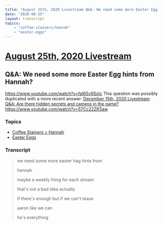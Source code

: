 ```yaml
---
title: "August 25th, 2020 Livestream Q&A: We need some more Easter Egg hints from Hannah?"
date: "2020-08-25"
layout: transcript
topics:
    - "coffee-stainers/hannah"
    - "easter-eggs"
---
```

# [August 25th, 2020 Livestream](../2020-08-25.md)
## Q&A: We need some more Easter Egg hints from Hannah?
https://www.youtube.com/watch?v=faI65v9Solc
This question was possibly duplicated with a more recent answer: [December 15th, 2020 Livestream Q&A: Are there hidden secrets and cameos in the game?](./yt-57Cc22ZK5aw.md) https://www.youtube.com/watch?v=57Cc22ZK5aw


### Topics
* [Coffee Stainers > Hannah](../topics/coffee-stainers/hannah.md)
* [Easter Eggs](../topics/easter-eggs.md)

### Transcript

> we need some more easter hag hints from
>
> hannah
>
> maybe a weekly thing for each stream
>
> that's not a bad idea actually
>
> if there's enough but if we can't tease
>
> aaron like we can
>
> he's everything

